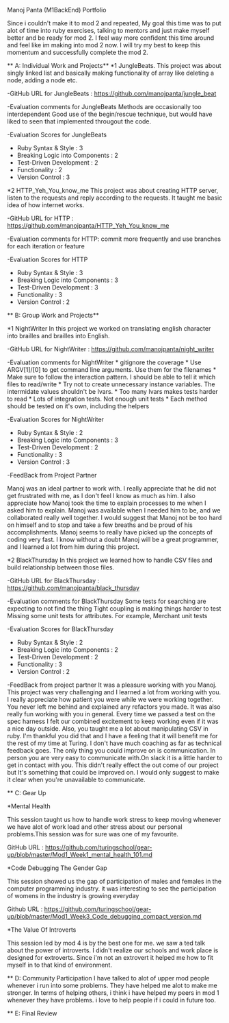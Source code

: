 Manoj Panta (M1BackEnd) Portfolio

Since i couldn't make it to mod 2 and repeated, My goal this time was to  put
alot of time into ruby exercises, talking to mentors  and just make myself
better and be ready for mod 2. I feel way more confident this time around and
feel like im making into mod 2 now. I will try my best to keep this momentum
and successfully complete the mod 2.


** A: Individual Work and  Projects**
*1 JungleBeats.
  This project was about singly linked list and basically making functionality
  of array like deleting a node, adding a node etc.

-GitHub URL for JungleBeats : https://github.com/manojpanta/jungle_beat

-Evaluation comments for JungleBeats
  Methods are occasionally too interdependent
  Good use of the begin/rescue technique, but would have liked to seen that
  implemented througout the code.


-Evaluation Scores for JungleBeats
  * Ruby Syntax & Style : 3
  * Breaking Logic into Components : 2
  * Test-Driven Development : 2
  * Functionality : 2
  * Version Control : 3

*2 HTTP_Yeh_You_know_me
  This project was about creating HTTP server, listen to the requests and reply
  according to the requests. It taught me basic idea of how internet works.

-GitHub URL for HTTP : https://github.com/manojpanta/HTTP_Yeh_You_know_me

-Evaluation comments for HTTP:
      commit more frequently and use branches for each iteration or feature

-Evaluation Scores for HTTP
  * Ruby Syntax & Style : 3
  * Breaking Logic into Components : 3
  * Test-Driven Development : 3
  * Functionality : 3
  * Version Control : 2

** B: Group Work and Projects**

*1 NightWriter
  In this project we worked on translating english character into brailles and
  brailles into English.


-GitHub URL for NightWriter : https://github.com/manojpanta/night_writer

-Evaluation comments for NightWriter
    * gitignore the coverage
    * Use ARGV[1]/[0] to get command line arguments. Use them for the filenames
    * Make sure to follow the interaction pattern. I should be able to tell it
      which files to read/write
    * Try not to create unnecessary instance variables. The intermidate values
      shouldn't be Ivars.
    * Too many Ivars makes tests harder to read
    * Lots of integration tests. Not enough unit tests
    * Each method should be tested on it's own, including the helpers

-Evaluation Scores for NightWriter
  * Ruby Syntax & Style : 2
  * Breaking Logic into Components : 3
  * Test-Driven Development : 2
  * Functionality : 3
  * Version Control : 3

-FeedBack from Project Partner

  Manoj was an ideal partner to work with. I really appreciate that he did not
  get frustrated with me, as I don't feel I know as much as him. I also
  appreciate how Manoj took the time to explain processes to me when I asked him
  to explain. Manoj was available when I needed him to be, and we collaborated
  really well together. I would suggest that Manoj not be too hard on himself
  and to stop and take a few breaths and be proud of his accomplishments.
  Manoj seems to really have picked up the concepts of coding very fast. I
  know without a doubt Manoj will be a great programmer, and I learned a lot
  from him during this project.

*2 BlackThursday
  In this project we learned how to handle CSV files and build relationship
  between those files.

-GitHub URL for BlackThursday : https://github.com/manojpanta/black_thursday

-Evaluation comments for BlackThursday
  Some tests for searching are expecting to not find the thing
  Tight coupling is making things harder to test
  Missing some unit tests for attributes. For example, Merchant unit tests

-Evaluation Scores for BlackThursday
  * Ruby Syntax & Style : 2
  * Breaking Logic into Components : 2
  * Test-Driven Development : 2
  * Functionality : 3
  * Version Control : 2

-FeedBack from project partner
  It was a pleasure working with you Manoj. This project was very challenging
  and I learned a lot from working with you. I really appreciate how patient
  you were while we were working together. You never left me behind and
  explained any refactors you made. It was also really fun working with you
  in general. Every time we passed a test on the spec harness I felt our combined
  excitement to keep working even if it was a nice day outside. Also, you taught
  me a lot about manipulating CSV in ruby. I'm thankful you did that and I have
  a feeling that it will benefit me for the rest of my time at Turing. I don't
  have much coaching as far as technical feedback goes. The only thing you
  could improve on is communication. In person you are very easy to communicate
  with.On slack it is a little harder to get in contact with you. This didn't
  really effect the out come of our project but It's something that could
  be improved on. I would only suggest to make it clear when you're
  unavailable to communicate.

** C: Gear Up

  *Mental Health

  This session taught us how to handle work stress to keep moving whenever
  we have alot of work load and other stress about our personal problems.This
  session was for sure was  one of my favourite.

  GitHub URL : https://github.com/turingschool/gear-up/blob/master/Mod1_Week1_mental_health_101.md

  *Code Debugging The Gender Gap

  This session showed us the gap of participation of males and females in the
  computer programming industry. it was interesting to see the  participation
  of womens in the industry is growing everyday

  Github URL : https://github.com/turingschool/gear-up/blob/master/Mod1_Week3_Code_debugging_compact_version.md

  *The Value Of Introverts

  This session led by mod 4 is by the best one for me. we saw a ted talk about
  the power of introverts. I didn't realize our schools and work place is
  designed for extroverts. Since i'm not an extrovert it helped me how to fit
  myself in to that kind of environment.


** D: Community Participation
  I have talked to alot of upper mod people  whenever i run into some problems.
  They have helped me alot to make me stronger. In terms of helping others, i
  think i have helped my peers in mod 1 whenever they have problems. i love to
  help people if i could in future too.

** E: Final Review
